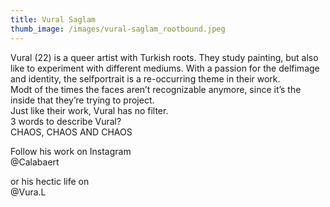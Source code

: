 ```yaml
---
title: Vural Saglam
thumb_image: /images/vural-saglam_rootbound.jpeg
---
```

Vural (22) is a queer artist with Turkish roots. They study painting, but also like to experiment with different mediums. With a passion for the delfimage and identity, the selfportrait is a re-occurring theme in their work.\
Modt of the times the faces aren’t recognizable anymore, since it’s the inside that they’re trying to project.\
Just like their work, Vural has no filter.\
3 words to describe Vural?\
CHAOS, CHAOS AND CHAOS

Follow his work on Instagram\
@Calabaert

or his hectic life on\
@Vura.L